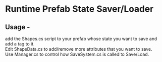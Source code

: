 ﻿# Runtime Prefab State Saver/Loader
## Usage -
   add the Shapes.cs script to your prefab whose state you want to save and add a tag to it.<br />
   Edit ShapeData.cs to add/remove more attributes that you want to save.<br />
   Use Manager.cs to control how SaveSystem.cs is called to Save/Load.
   
